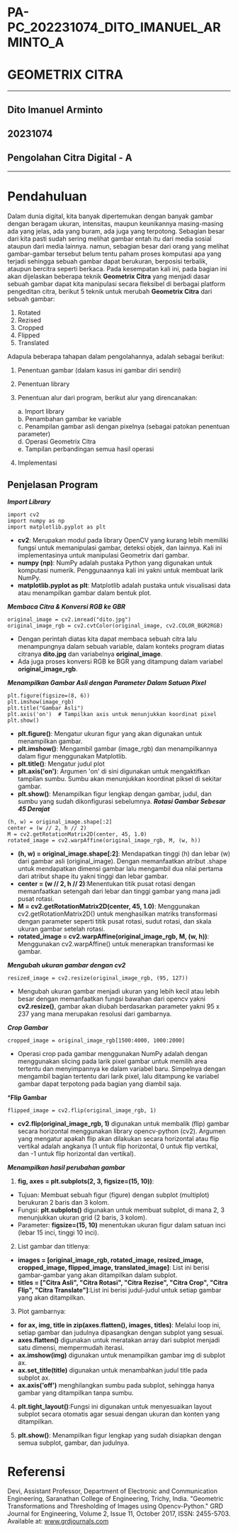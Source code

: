 # PA-PC_202231074_DITO_IMANUEL_ARMINTO_A
# GEOMETRIX CITRA
---
## Dito Imanuel Arminto
## 20231074
## Pengolahan Citra Digital - A
---
# Pendahuluan
Dalam dunia digital, kita banyak dipertemukan dengan banyak gambar dengan beragam ukuran, intensitas, maupun keunikannya masing-masing ada yang jelas, ada yang buram, ada juga yang terpotong. Sebagian besar dari kita pasti sudah sering melihat gambar entah itu dari media sosial ataupun dari media lainnya. namun, sebagian besar dari orang yang melihat gambar-gambar tersebut belum tentu paham proses komputasi apa yang terjadi sehingga sebuah gambar dapat berukuran, berposisi terbalik, ataupun bercitra seperti berkaca. Pada kesempatan kali ini, pada bagian ini akan dijelaskan beberapa teknik **Geometrix Citra** yang menjadi dasar sebuah gambar dapat kita manipulasi secara fleksibel di berbagai platform pengeditan citra, berikut 5 teknik untuk merubah **Geometrix Citra** dari sebuah gambar:
1. Rotated
2. Rezised
3. Cropped
4. Flipped
5. Translated

Adapula beberapa tahapan dalam pengolahannya, adalah sebagai berikut:
1. Penentuan gambar (dalam kasus ini gambar diri sendiri)
2. Penentuan library
3. Penentuan alur dari program, berikut alur yang direncanakan:<br>

   a. Import library<br>
   b. Penambahan gambar ke variable<br>
   c. Penampilan gambar asli dengan pixelnya (sebagai patokan penentuan parameter)<br>
   d. Operasi Geometrix Citra<br>
   e. Tampilan perbandingan semua hasil operasi<br>
4. Implementasi

## Penjelasan Program
***Import Library***<br>
```
import cv2
import numpy as np
import matplotlib.pyplot as plt
```
- **cv2**: Merupakan modul pada library OpenCV yang kurang lebih memiliki fungsi untuk memanipulasi gambar, deteksi objek, dan lainnya. Kali ini implementasinya untuk manipulasi Geometrix dari gambar.
- **numpy (np)**: NumPy adalah pustaka Python yang digunakan untuk komputasi numerik. Penggunaannya kali ini yakni untuk membuat larik NumPy.
- **matplotlib.pyplot as plt**: Matplotlib adalah pustaka untuk visualisasi data atau menampilkan gambar dalam bentuk plot.
  
***Membaca Citra & Konversi RGB ke GBR***<br>
```
original_image = cv2.imread("dito.jpg")
original_image_rgb = cv2.cvtColor(original_image, cv2.COLOR_BGR2RGB)
```
- Dengan perintah diatas kita dapat membaca sebuah citra lalu menampungnya dalam sebuah variable, dalam konteks program diatas citranya **dito.jpg** dan variabelnya **original_image**.
- Ada juga proses konversi RGB ke BGR yang ditampung dalam variabel **original_image_rgb**.

***Menampilkan Gambar Asli dengan Parameter Dalam Satuan Pixel***<br>
```
plt.figure(figsize=(8, 6))
plt.imshow(image_rgb)
plt.title("Gambar Asli")
plt.axis('on')  # Tampilkan axis untuk menunjukkan koordinat pixel
plt.show()
```
- **plt.figure()**: Mengatur ukuran figur yang akan digunakan untuk menampilkan gambar.
- **plt.imshow()**: Mengambil gambar (image_rgb) dan menampilkannya dalam figur menggunakan Matplotlib.
- **plt.title()**: Mengatur judul plot
- **plt.axis('on')**: Argumen 'on' di sini digunakan untuk mengaktifkan tampilan sumbu. Sumbu akan menunjukkan koordinat piksel di sekitar gambar.
- **plt.show()**: Menampilkan figur lengkap dengan gambar, judul, dan sumbu yang sudah dikonfigurasi sebelumnya.
***Rotasi Gambar Sebesar 45 Derajat***
```
(h, w) = original_image.shape[:2]
center = (w // 2, h // 2)
M = cv2.getRotationMatrix2D(center, 45, 1.0)
rotated_image = cv2.warpAffine(original_image_rgb, M, (w, h))
```
- **(h, w) = original_image.shape[:2]**: Mendapatkan tinggi (h) dan lebar (w) dari gambar asli (original_image). Dengan memanfaatkan atribut .shape untuk mendapatkan dimensi gambar lalu mengambil dua nilai pertama dari atribut shape itu yakni tinggi dan lebar gambar.
- **center = (w // 2, h // 2)**:Menentukan titik pusat rotasi dengan memanfaatkan setengah dari lebar dan tinggi gambar yang mana jadi pusat rotasi.
- **M = cv2.getRotationMatrix2D(center, 45, 1.0)**: Menggunakan cv2.getRotationMatrix2D() untuk menghasilkan matriks transformasi dengan parameter seperti titik pusat rotasi, sudut rotasi, dan skala ukuran gambar setelah rotasi.
- **rotated_image = cv2.warpAffine(original_image_rgb, M, (w, h))**: Menggunakan cv2.warpAffine() untuk menerapkan transformasi ke gambar.

***Mengubah ukuran gambar dengan cv2***
```
resized_image = cv2.resize(original_image_rgb, (95, 127))
```
- Mengubah ukuran gambar menjadi ukuran yang lebih kecil atau lebih besar dengan memanfaatkan fungsi bawahan dari opencv yakni **cv2.resize()**, gambar akan diubah berdasarkan parameter yakni 95 x 237 yang mana merupakan resolusi dari gambarnya.


***Crop Gambar***
```
cropped_image = original_image_rgb[1500:4000, 1000:2000]
```
- Operasi crop pada gambar menggunakan NumPy adalah dengan menggunakan slicing pada larik pixel gambar untuk memilih area tertentu dan menyimpannya ke dalam variabel baru. Simpelnya dengan mengambil bagian tertentu dari larik pixel, lalu ditampung ke variabel gambar dapat terpotong pada bagian yang diambil saja.

***Flip Gambar**
```
flipped_image = cv2.flip(original_image_rgb, 1)
```
- **cv2.flip(original_image_rgb, 1)** digunakan untuk membalik (flip) gambar secara horizontal menggunakan library opencv-python (cv2). Argumen yang mengatur apakah flip akan dilakukan secara horizontal atau flip vertikal adalah angkanya (1 untuk flip horizontal, 0 untuk flip vertikal, dan -1 untuk flip horizontal dan vertikal).

***Menampilkan hasil perubahan gambar***
1. **fig, axes = plt.subplots(2, 3, figsize=(15, 10))**:

  - Tujuan: Membuat sebuah figur (figure) dengan subplot (multiplot) berukuran 2 baris dan 3 kolom.
  - Fungsi: **plt.subplots()** digunakan untuk membuat subplot, di mana 2, 3 menunjukkan ukuran grid (2 baris, 3 kolom).
  - Parameter: **figsize=(15, 10)** menentukan ukuran figur dalam satuan inci (lebar 15 inci, tinggi 10 inci).

2. List gambar dan titlenya:

  - **images = [original_image_rgb, rotated_image, resized_image, cropped_image, flipped_image, translated_image]**: List ini berisi gambar-gambar yang akan ditampilkan dalam subplot.
  - **titles = ["Citra Asli", "Citra Rotasi", "Citra Rezise", "Citra Crop", "Citra Flip", "Citra Translate"]**:List ini berisi judul-judul untuk setiap gambar yang akan ditampilkan.

3. Plot gambarnya:

  - **for ax, img, title in zip(axes.flatten(), images, titles)**: Melalui loop ini, setiap gambar dan judulnya dipasangkan dengan subplot yang sesuai.
  - **axes.flatten()** digunakan untuk meratakan array dari subplot menjadi satu dimensi, mempermudah iterasi.
  - **ax.imshow(img)** digunakan untuk menampilkan gambar img di subplot ax.
  - **ax.set_title(title)** digunakan untuk menambahkan judul title pada subplot ax.
  - **ax.axis('off')** menghilangkan sumbu pada subplot, sehingga hanya gambar yang ditampilkan tanpa sumbu.

4. **plt.tight_layout()**:Fungsi ini digunakan untuk menyesuaikan layout subplot secara otomatis agar sesuai dengan ukuran dan konten yang ditampilkan.
   
5. **plt.show()**: Menampilkan figur lengkap yang sudah disiapkan dengan semua subplot, gambar, dan judulnya.



# Referensi
Devi, Assistant Professor, Department of Electronic and Communication Engineering, Saranathan College of Engineering, Trichy, India. "Geometric Transformations and Thresholding of Images using Opencv-Python." GRD Journal for Engineering, Volume 2, Issue 11, October 2017, ISSN: 2455-5703. Available at: www.grdjournals.com
